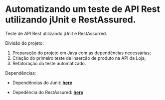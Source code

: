 # Automatizando um teste de API Rest utilizando jUnit e RestAssured. 
Teste de API Rest utilizando jUnit e RestAssurred.



Divisão do projeto:

1) Preparação do projeto em Java com as dependências necessárias;
2) Criação do primeiro teste de inserção de produto na API da Loja;
3) Refatoração do teste automatizado.

Dependências:

- Dependências do Junit: 
  **[here](https://mvnrepository.com/artifact/org.junit.jupiter/junit-jupiter-api/5.8.0-M1)**

- Depedência do RestAssured:
**[here](https://mvnrepository.com/artifact/io.rest-assured/rest-assured/4.4.0)**

